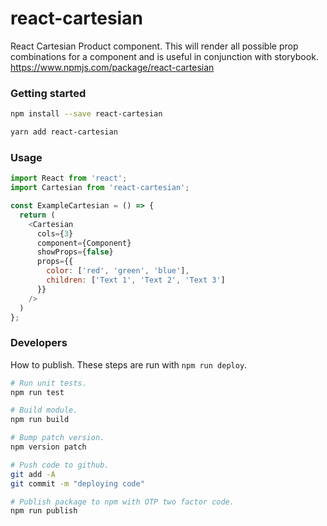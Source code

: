 # react-cartesian

React Cartesian Product component. This will render all possible prop
combinations for a component and is useful in conjunction with storybook.
https://www.npmjs.com/package/react-cartesian

### Getting started
```bash
npm install --save react-cartesian
```

```bash
yarn add react-cartesian
```

### Usage
```js
import React from 'react';
import Cartesian from 'react-cartesian';

const ExampleCartesian = () => {
  return (
    <Cartesian
      cols={3}
      component={Component}
      showProps={false}
      props={{
        color: ['red', 'green', 'blue'],
        children: ['Text 1', 'Text 2', 'Text 3']
      }}
    />
  )
};
```

### Developers
How to publish. These steps are run with `npm run deploy`.

```bash
# Run unit tests.
npm run test

# Build module.
npm run build

# Bump patch version.
npm version patch

# Push code to github.
git add -A
git commit -m "deploying code"

# Publish package to npm with OTP two factor code.
npm run publish
```
